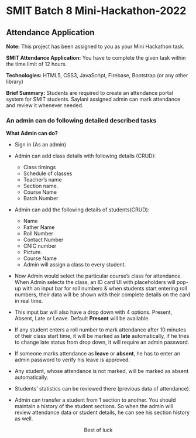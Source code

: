 # SMIT Batch 8 Mini-Hackathon-2022

## Attendance Application

**Note:** This project has been assigned to you as your Mini Hackathon task.

**SMIT Attendance Application:** You have to complete the given task within the time limit of 12
hours.

**Technologies:** HTML5, CSS3, JavaScript, Firebase, Bootstrap (or any other library)

**Brief Summary:** Students are required to create an attendance portal system for SMIT students. Saylani assigned admin can mark attendance and review it whenever needed.

### An admin can do following detailed described tasks

**What Admin can do?**

- Sign in (As an admin)
- Admin can add class details with following details (CRUD):
  - Class timings
  - Schedule of classes
  - Teacher’s name
  - Section name.
  - Course Name
  - Batch Number
- Admin can add the following details of students(CRUD):
  - Name
  - Father Name
  - Roll Number
  - Contact Number
  - CNIC number
  - Picture.
  - Course Name
  - Admin will assign a class to every student.
- Now Admin would select the particular course’s class for attendance. When Admin selects the class, an ID card UI with placeholders will pop-up with an input bar for roll numbers & when students start entering roll numbers, their data will be shown with their complete details on the card in real time.
- This input bar will also have a drop down with 4 options. Present, Absent, Late or Leave. Default **Present** will be available.

- If any student enters a roll number to mark attendance after 10 minutes of their class start time, it will be marked as **late** automatically, if he tries to change late status from drop down, it will require an admin password.

- If someone marks attendance as **leave** or **absent**, he has to enter an admin password to verify his leave is approved.
- Any student, whose attendance is not marked, will be marked as absent automatically.
- Students' statistics can be reviewed there (previous data of attendance).
- Admin can transfer a student from 1 section to another. You should maintain a history of the student sections. So when the admin will review attendance data or student details, he can see his section history as well.

<p align='center'>Best of luck</p>
